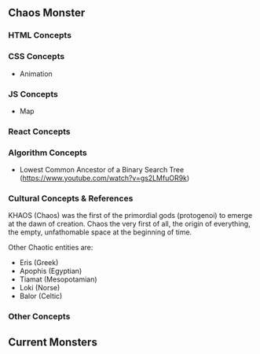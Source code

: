 ## Chaos Monster

### HTML Concepts

### CSS Concepts
 * Animation
### JS Concepts
 * Map 

### React Concepts

### Algorithm Concepts
 * Lowest Common Ancestor of a Binary Search Tree (https://www.youtube.com/watch?v=gs2LMfuOR9k)
 
### Cultural Concepts & References
KHAOS (Chaos) was the first of the primordial gods (protogenoi) to emerge at the dawn of creation. Chaos the very first of all, the origin of everything, the empty, unfathomable space at the beginning of time.

Other Chaotic entities are:
 * Eris (Greek)
 * Apophis (Egyptian)
 * Tiamat (Mesopotamian)
 * Loki (Norse)
 * Balor (Celtic)

### Other Concepts

## Current Monsters